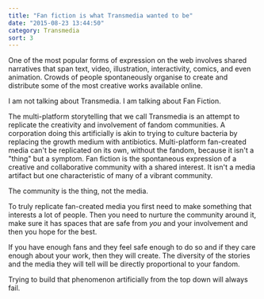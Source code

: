 ```yaml
---
title: "Fan fiction is what Transmedia wanted to be"
date: "2015-08-23 13:44:50"
category: Transmedia
sort: 3
---
```


One of the most popular forms of expression on the web involves shared narratives that span text, video, illustration, interactivity, comics, and even animation. Crowds of people spontaneously organise to create and distribute some of the most creative works available online.

I am not talking about Transmedia. I am talking about Fan Fiction.

The multi-platform storytelling that we call Transmedia is an attempt to replicate the creativity and involvement of fandom communities. A corporation doing this artificially is akin to trying to culture bacteria by replacing the growth medium with antibiotics. Multi-platform fan-created media can't be replicated on its own, without the fandom, because it isn't a "thing" but a symptom. Fan fiction is the spontaneous expression of a creative and collaborative community with a shared interest. It isn't a media artifact but one characteristic of many of a vibrant community.

The community is the thing, not the media.

To truly replicate fan-created media you first need to make something that interests a lot of people. Then you need to nurture the community around it, make sure it has spaces that are safe from *you* and your involvement and then you hope for the best.

If you have enough fans and they feel safe enough to do so and if they care enough about your work, then they will create. The diversity of the stories and the media they will tell will be directly proportional to your fandom.

Trying to build that phenomenon artificially from the top down will always fail.
